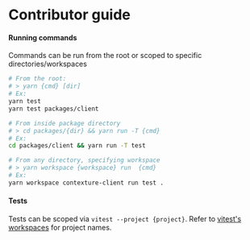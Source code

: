 # Contributor guide

#### Running commands

Commands can be run from the root or scoped to specific directories/workspaces

```bash
# From the root:
# > yarn {cmd} [dir]
# Ex:
yarn test
yarn test packages/client

# From inside package directory
# > cd packages/{dir} && yarn run -T {cmd}
# Ex:
cd packages/client && yarn run -T test

# From any directory, specifying workspace
# > yarn workspace {workspace} run  {cmd}
# Ex:
yarn workspace contexture-client run test .
```

#### Tests

Tests can be scoped via `vitest --project {project}`. Refer to [vitest's workspaces](./vitest.workspace.ts) for project names.

